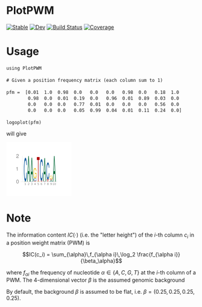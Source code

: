 # PlotPWM

[![Stable](https://img.shields.io/badge/docs-stable-blue.svg)](https://kchu25.github.io/PlotPWM.jl/stable/)
[![Dev](https://img.shields.io/badge/docs-dev-blue.svg)](https://kchu25.github.io/PlotPWM.jl/dev/)
[![Build Status](https://github.com/kchu25/PlotPWM.jl/actions/workflows/CI.yml/badge.svg?branch=main)](https://github.com/kchu25/PlotPWM.jl/actions/workflows/CI.yml?query=branch%3Amain)
[![Coverage](https://codecov.io/gh/kchu25/PlotPWM.jl/branch/main/graph/badge.svg)](https://codecov.io/gh/kchu25/PlotPWM.jl)


# Usage

```
using PlotPWM

# Given a position frequency matrix (each column sum to 1)

pfm =  [0.01  1.0  0.98  0.0   0.0   0.0   0.98  0.0   0.18  1.0
        0.98  0.0  0.01  0.19  0.0   0.96  0.01  0.89  0.03  0.0
        0.0   0.0  0.0   0.77  0.01  0.0   0.0   0.0   0.56  0.0
        0.0   0.0  0.0   0.05  0.99  0.04  0.01  0.11  0.24  0.0]

logoplot(pfm)
```
will give

![pfm](demo/demo.png)

# Note

The information content $IC(\cdot)$ (i.e. the "letter height") of the $i$-th column $c_i$ in a position weight matrix (PWM) is 

```math
IC(c_i) = \sum_{\alpha}\,f_{\alpha i}\,\log_2 \frac{f_{\alpha i}}{\beta_\alpha}
```

where $f_{\alpha i}$ the frequency of nucleotide $\alpha\in\{A,C,G,T\}$ at the $i$-th column of a PWM. The $4$-dimensional vector $\beta$ is the assumed genomic background

By default, the background $\beta$ is assumed to be flat, i.e. $\beta=(0.25, 0.25,0.25,0.25)$.



